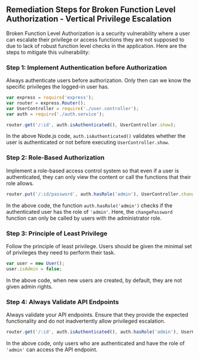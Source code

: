 

## Remediation Steps for Broken Function Level Authorization - Vertical Privilege Escalation

Broken Function Level Authorization is a security vulnerability where a user can escalate their privilege or access functions they are not supposed to due to lack of robust function level checks in the application. Here are the steps to mitigate this vulnerability:

### Step 1: Implement Authentication before Authorization

Always authenticate users before authorization. Only then can we know the specific privileges the logged-in user has. 

```javascript
var express = require('express');
var router = express.Router();
var UserController = require('./user.controller');
var auth = require('./auth.service');

router.get('/:id', auth.isAuthenticated(), UserController.show);
```

In the above Node.js code, `auth.isAuthenticated()` validates whether the user is authenticated or not before executing `UserController.show`.

### Step 2: Role-Based Authorization

Implement a role-based access control system so that even if a user is authenticated, they can only view the content or call the functions that their role allows.

```javascript
router.put('/:id/password', auth.hasRole('admin'), UserController.changePassword);
```

In the above code, the function `auth.hasRole('admin')` checks if the authenticated user has the role of `'admin'`. Here, the `changePassword` function can only be called by users with the administrator role.

### Step 3: Principle of Least Privilege 

Follow the principle of least privilege. Users should be given the minimal set of privileges they need to perform their task.

```javascript
var user = new User();
user.isAdmin = false;
```

In the above code, when new users are created, by default, they are not given admin rights. 

### Step 4: Always Validate API Endpoints

Always validate your API endpoints. Ensure that they provide the expected functionality and do not inadvertently allow privileged escalation.

```javascript
router.get('/:id', auth.isAuthenticated(), auth.hasRole('admin'), UserController.show);
```

In the above code, only users who are authenticated and have the role of `'admin'` can access the API endpoint.